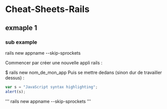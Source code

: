 # Cheat-Sheets-Rails
## exmaple 1
### sub example

rails new appname --skip-sprockets

Commencer par créer une nouvelle appli rails :

$ rails new nom_de_mon_app
Puis se mettre dedans (sinon dur de travailler dessus) :

```javascript
var s = "JavaScript syntax highlighting";
alert(s);
```
'''
rails new appname --skip-sprockets
'''
